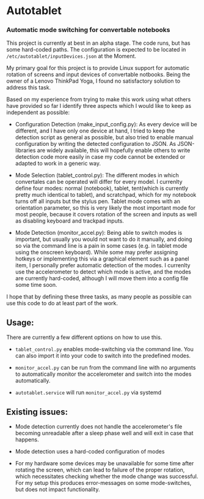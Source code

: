 # Autotablet
### Automatic mode switching for convertable notebooks

This project is currently at best in an alpha stage. The code runs, but has some hard-coded paths. The configuration is expected to be located in `/etc/autotablet/inputDevices.json` at the Moment.

My primary goal for this project is to provide Linux support for automatic rotation of screens and input devices of convertable notbooks. Being the owner of a Lenovo ThinkPad Yoga, I found no satisfactory solution to address this task. 

Based on my experience from trying to make this work using what others have provided so far I identify three aspects which I would like to keep as independent as possible:

* Configuration Detection (make\_input\_config.py): As every device will be different, and I have only one device at hand, I tried to keep the detection script as general as possible, but also tried to enable manual configuration by writing the detected configuration to JSON. As JSON-libraries are widely available, this will hopefully enable others to write detection code more easily in case my code cannot be extended or adapted to work in a generic way.

* Mode Selection (tablet\_control.py): The different modes in which convertales can be operated will differ for every model. I currenlty define four modes: normal (notebook), tablet, tent(which is currently pretty much identical to tablet), and scratchpad, which for my notebook turns off all inputs but the stylus pen. Tablet mode comes with an orientation parameter, so this is very likely the most important mode for most people, because it covers rotation of the screen and inputs as well as disabling keyboard and trackpad inputs.

* Mode Detection (monitor\_accel.py): Being able to switch modes is important, but usually you would not want to do it manually, and doing so via the command line is a pain in some cases (e.g. in tablet mode using the onscreen keyboard). While some may prefer assigning hotkeys or implementing this via a graphical element such as a panel item, I personally prefer automatic detection of the modes. I currenlty use the accelerometer to detect which mode is active, and the modes are currently hard-coded, although I will move them into a config file some time soon.

I hope that by defining these three tasks, as many people as possible can use this code to do at least part of the work.

## Usage:

There are currently a few different options on how to use this.
* `tablet_control.py` enables mode-switching via the command line. You can also import it into your code to switch into the predefined modes. 

* `monitor_accel.py` can be run from the command line with no arguments to automatically monitor the accelerometer and switch into the modes automatically.

* `autotablet.service` will run `monitor_accel.py` via systemd

## Existing issues:

* Mode detection currently does not handle the accelerometer's file becoming unreadable after a sleep phase well and will exit in case that happens.

* Mode detection uses a hard-coded configuration of modes

* For my hardware some devices may be unavailable for some time after rotating the screen, which can lead to failure of the proper rotation, which necessitates checking whether the mode change was successful. For my setup this produces error-messages on some mode-switches, but does not impact functionality.
